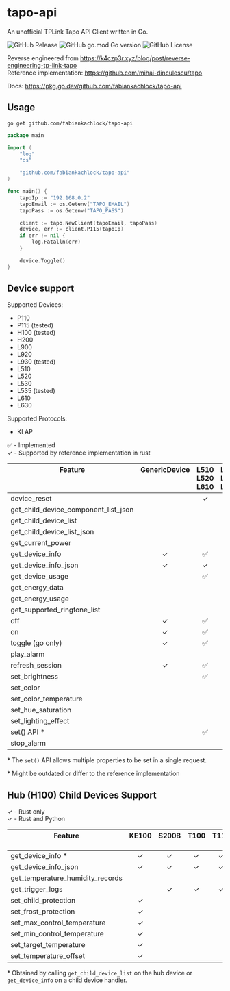# tapo-api

An unofficial TPLink Tapo API Client written in Go.

![GitHub Release](https://img.shields.io/github/v/release/fabiankachlock/tapo-api?style=for-the-badge)
![GitHub go.mod Go version](https://img.shields.io/github/go-mod/go-version/fabiankachlock/tapo-api?style=for-the-badge)
![GitHub License](https://img.shields.io/github/license/fabiankachlock/tapo-api?style=for-the-badge)

Reverse engineered from https://k4czp3r.xyz/blog/post/reverse-engineering-tp-link-tapo \
Reference implementation: https://github.com/mihai-dinculescu/tapo

Docs: https://pkg.go.dev/github.com/fabiankachlock/tapo-api

## Usage

```
go get github.com/fabiankachlock/tapo-api
```

```go
package main

import (
	"log"
	"os"

	"github.com/fabiankachlock/tapo-api"
)

func main() {
	tapoIp := "192.168.0.2"
	tapoEmail := os.Getenv("TAPO_EMAIL")
	tapoPass := os.Getenv("TAPO_PASS")

	client := tapo.NewClient(tapoEmail, tapoPass)
	device, err := client.P115(tapoIp)
	if err != nil {
		log.Fatalln(err)
	}

	device.Toggle()
}
```

## Device support

Supported Devices:
- P110
- P115 (tested)
- H100 (tested)
- H200
- L900
- L920
- L930 (tested)
- L510
- L520
- L530
- L535 (tested)
- L610
- L630

Supported Protocols:
- KLAP 

&#x2705; - Implemented \
&check; - Supported by reference implementation in rust


| Feature<br/><br/><br/>               | GenericDevice<br/><br/><br/> | L510<br/>L520<br/>L610 | L530<br/>L535<br/>L630<br/> | L900<br/><br/><br/> | L920<br/>L930<br/><br/> | P100<br/>P105<br/><br/> | P110<br/>P115<br/><br/> | P300<br/>P304<br/><br/> | H100<br/>H200<br/><br/> |
| ------------------------------------ | :--------------------------: | :--------------------: | :-------------------------: | :-----------------: | :---------------------: | :---------------------: | :---------------------: | :---------------------: | :---------------------: |
| device_reset                         |                              |        &check;         |           &check;           |       &check;       |         &check;         |         &check;         |         &check;         |                         |                         |
| get_child_device_component_list_json |                              |                        |                             |                     |                         |                         |                         |         &check;         |       &#x2705;\*        |
| get_child_device_list                |                              |                        |                             |                     |                         |                         |                         |         &check;         |        &#x2705;         |
| get_child_device_list_json           |                              |                        |                             |                     |                         |                         |                         |         &check;         |         &check;         |
| get_current_power                    |                              |                        |                             |                     |                         |                         |       &#x2705;\*        |                         |                         |
| get_device_info                      |           &check;            |        &#x2705;        |          &#x2705;           |      &#x2705;       |        &#x2705;         |         &check;         |        &#x2705;         |         &check;         |        &#x2705;         |
| get_device_info_json                 |           &check;            |        &check;         |           &check;           |       &check;       |         &check;         |         &check;         |         &check;         |         &check;         |         &check;         |
| get_device_usage                     |                              |        &#x2705;        |          &#x2705;           |      &#x2705;       |        &#x2705;         |         &check;         |       &#x2705;\*        |                         |                         |
| get_energy_data                      |                              |                        |                             |                     |                         |                         |         &check;         |                         |                         |
| get_energy_usage                     |                              |                        |                             |                     |                         |                         |       &#x2705;\*        |                         |                         |
| get_supported_ringtone_list          |                              |                        |                             |                     |                         |                         |                         |                         |       &#x2705;\*        |
| off                                  |           &check;            |        &#x2705;        |          &#x2705;           |      &#x2705;       |        &#x2705;         |         &check;         |        &#x2705;         |                         |                         |
| on                                   |           &check;            |        &#x2705;        |          &#x2705;           |      &#x2705;       |        &#x2705;         |         &check;         |        &#x2705;         |                         |                         |
| toggle (go only)                     |           &check;            |        &#x2705;        |          &#x2705;           |      &#x2705;       |        &#x2705;         |                         |        &#x2705;         |                         |                         |
| play_alarm                           |                              |                        |                             |                     |                         |                         |                         |                         |       &#x2705;\*        |
| refresh_session                      |           &check;            |        &#x2705;        |          &#x2705;           |      &#x2705;       |        &#x2705;         |         &check;         |        &#x2705;         |         &check;         |        &#x2705;         |
| set_brightness                       |                              |        &#x2705;        |          &#x2705;           |      &#x2705;       |        &#x2705;         |                         |                         |                         |                         |
| set_color                            |                              |                        |           &check;           |       &check;       |         &check;         |                         |                         |                         |                         |
| set_color_temperature                |                              |                        |          &#x2705;           |      &#x2705;       |        &#x2705;         |                         |                         |                         |                         |
| set_hue_saturation                   |                              |                        |          &#x2705;           |      &#x2705;       |        &#x2705;         |                         |                         |                         |                         |
| set_lighting_effect                  |                              |                        |                             |                     |         &check;         |                         |                         |                         |                         |
| set() API \*                         |                              |        &#x2705;        |          &#x2705;           |      &#x2705;       |        &#x2705;         |                         |                         |                         |                         |
| stop_alarm                           |                              |                        |                             |                     |                         |                         |                         |                         |       &#x2705;\*        |


\* The `set()` API allows multiple properties to be set in a single request.

\* Might be outdated or differ to the reference implementation

## Hub (H100) Child Devices Support

&check; - Rust only\
&check; - Rust and Python

| Feature<br/><br/>                | KE100<br/><br/> | S200B<br/><br/> | T100<br/><br/> | T110<br/><br/> | T300<br/><br/> | T310<br/>T315 |
| -------------------------------- | :-------------: | :-------------: | :------------: | :------------: | :------------: | :-----------: |
| get_device_info \*               |     &check;     |     &check;     |    &check;     |    &check;     |    &#x2705;    |   &#x2705;    |
| get_device_info_json             |     &check;     |     &check;     |    &check;     |    &check;     |    &check;     |    &check;    |
| get_temperature_humidity_records |                 |                 |                |                |                |    &check;    |
| get_trigger_logs                 |                 |     &check;     |    &check;     |    &check;     |    &check;     |               |
| set_child_protection             |     &check;     |                 |                |                |                |               |
| set_frost_protection             |     &check;     |                 |                |                |                |               |
| set_max_control_temperature      |     &check;     |                 |                |                |                |               |
| set_min_control_temperature      |     &check;     |                 |                |                |                |               |
| set_target_temperature           |     &check;     |                 |                |                |                |               |
| set_temperature_offset           |     &check;     |                 |                |                |                |               |

\* Obtained by calling `get_child_device_list` on the hub device or `get_device_info` on a child device handler.
